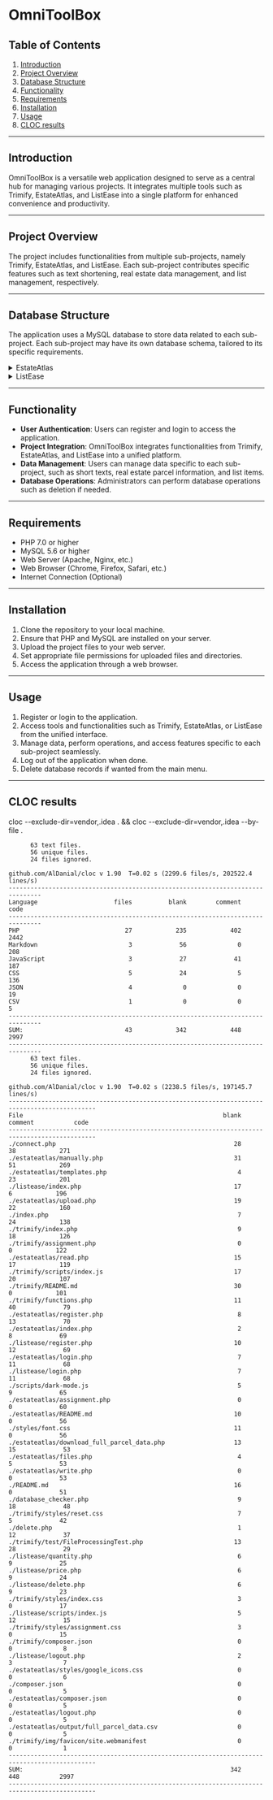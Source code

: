 # OmniToolBox

## Table of Contents
1. [Introduction](#introduction)
2. [Project Overview](#project-overview)
3. [Database Structure](#database-structure)
4. [Functionality](#functionality)
5. [Requirements](#requirements)
6. [Installation](#installation)
7. [Usage](#usage)
8. [CLOC results](#cloc)

---

## Introduction <a id="introduction"></a>
OmniToolBox is a versatile web application designed to serve as a central hub for managing various projects. It integrates multiple tools such as Trimify, EstateAtlas, and ListEase into a single platform for enhanced convenience and productivity.

---

## Project Overview <a id="project-overview"></a>
The project includes functionalities from multiple sub-projects, namely Trimify, EstateAtlas, and ListEase. Each sub-project contributes specific features such as text shortening, real estate data management, and list management, respectively.

---

## Database Structure <a id="database-structure"></a>
The application uses a MySQL database to store data related to each sub-project. Each sub-project may have its own database schema, tailored to its specific requirements.

<details>
<summary>EstateAtlas</summary>
<img src="/home/zavoram/Desktop/omega/323735979-464f72ce-0a3e-4305-9934-4f92eab5ff09.png">
</details>
<details>
<summary>ListEase</summary>
<img src="/home/zavoram/Desktop/omega/323736098-40634d0d-bdaa-4ebb-8583-f8a61ec5c26f.png">
</details>

---

## Functionality <a id="functionality"></a>
- **User Authentication**: Users can register and login to access the application.
- **Project Integration**: OmniToolBox integrates functionalities from Trimify, EstateAtlas, and ListEase into a unified platform.
- **Data Management**: Users can manage data specific to each sub-project, such as short texts, real estate parcel information, and list items.
- **Database Operations**: Administrators can perform database operations such as deletion if needed.

---

## Requirements <a id="requirements"></a>
- PHP 7.0 or higher
- MySQL 5.6 or higher
- Web Server (Apache, Nginx, etc.)
- Web Browser (Chrome, Firefox, Safari, etc.)
- Internet Connection (Optional)

---

## Installation <a id="installation"></a>
1. Clone the repository to your local machine.
2. Ensure that PHP and MySQL are installed on your server.
3. Upload the project files to your web server.
4. Set appropriate file permissions for uploaded files and directories.
5. Access the application through a web browser.

---

## Usage <a id="usage"></a>
1. Register or login to the application.
2. Access tools and functionalities such as Trimify, EstateAtlas, or ListEase from the unified interface.
3. Manage data, perform operations, and access features specific to each sub-project seamlessly.
4. Log out of the application when done.
5. Delete database records if wanted from the main menu.

--- 

## CLOC results <a id="cloc"></a>
cloc --exclude-dir=vendor,.idea  . && cloc --exclude-dir=vendor,.idea --by-file .

```
      63 text files.
      56 unique files.                              
      24 files ignored.

github.com/AlDanial/cloc v 1.90  T=0.02 s (2299.6 files/s, 202522.4 lines/s)
-------------------------------------------------------------------------------
Language                     files          blank        comment           code
-------------------------------------------------------------------------------
PHP                             27            235            402           2442
Markdown                         3             56              0            208
JavaScript                       3             27             41            187
CSS                              5             24              5            136
JSON                             4              0              0             19
CSV                              1              0              0              5
-------------------------------------------------------------------------------
SUM:                            43            342            448           2997
-------------------------------------------------------------------------------
      63 text files.
      56 unique files.                              
      24 files ignored.

github.com/AlDanial/cloc v 1.90  T=0.02 s (2238.5 files/s, 197145.7 lines/s)
----------------------------------------------------------------------------------------------
File                                                       blank        comment           code
----------------------------------------------------------------------------------------------
./connect.php                                                 28             38            271
./estateatlas/manually.php                                    31             51            269
./estateatlas/templates.php                                    4             23            201
./listease/index.php                                          17              6            196
./estateatlas/upload.php                                      19             22            160
./index.php                                                    7             24            138
./trimify/index.php                                            9             18            126
./trimify/assignment.php                                       0              0            122
./estateatlas/read.php                                        15             17            119
./trimify/scripts/index.js                                    17             20            107
./trimify/README.md                                           30              0            101
./trimify/functions.php                                       11             40             79
./estateatlas/register.php                                     8             13             70
./estateatlas/index.php                                        2              8             69
./listease/register.php                                       10             12             69
./estateatlas/login.php                                        7             11             68
./listease/login.php                                           7             11             68
./scripts/dark-mode.js                                         5              9             65
./estateatlas/assignment.php                                   0              0             60
./estateatlas/README.md                                       10              0             56
./styles/font.css                                             11              0             56
./estateatlas/download_full_parcel_data.php                   13             15             53
./estateatlas/files.php                                        4              5             53
./estateatlas/write.php                                        0              0             53
./README.md                                                   16              0             51
./database_checker.php                                         9             18             48
./trimify/styles/reset.css                                     7              5             42
./delete.php                                                   1             12             37
./trimify/test/FileProcessingTest.php                         13             28             29
./listease/quantity.php                                        6              9             25
./listease/price.php                                           6              9             24
./listease/delete.php                                          6              9             23
./trimify/styles/index.css                                     3              0             17
./listease/scripts/index.js                                    5             12             15
./trimify/styles/assignment.css                                3              0             15
./trimify/composer.json                                        0              0              8
./listease/logout.php                                          2              3              7
./estateatlas/styles/google_icons.css                          0              0              6
./composer.json                                                0              0              5
./estateatlas/composer.json                                    0              0              5
./estateatlas/logout.php                                       0              0              5
./estateatlas/output/full_parcel_data.csv                      0              0              5
./trimify/img/favicon/site.webmanifest                         0              0              1
----------------------------------------------------------------------------------------------
SUM:                                                         342            448           2997
----------------------------------------------------------------------------------------------
```
